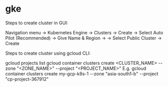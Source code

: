 # gke

Steps to create cluster in GUI:

Navigation menu -> Kubernetes Engine -> Clusters -> Create -> Select Auto Pilot (Recommended) -> Give Name & Region ->
-> Select Public Cluster ->  Create


Steps to create cluster using gcloud CLI:

gcloud projects list
gcloud container clusters create <CLUSTER_NAME>  --zone "<ZONE_NAME>" --project "<PROJECT_NAME>"
E.g.
gcloud container clusters create my-gcp-k8s-1  --zone "asia-south1-b" --project "cp-project-367912"
